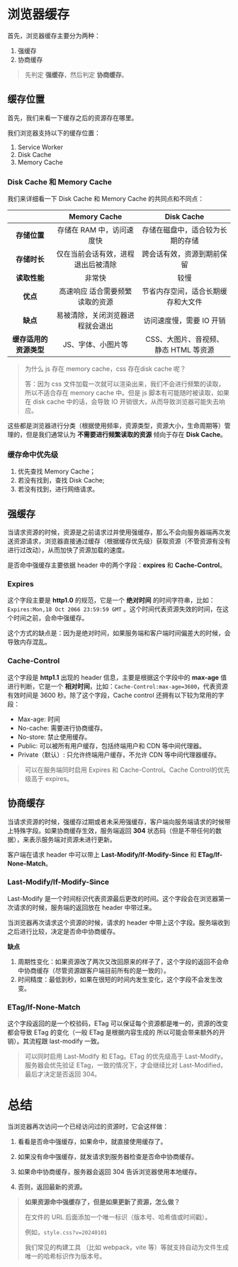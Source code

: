 # 浏览器缓存

首先，浏览器缓存主要分为两种：

1. 强缓存
2. 协商缓存

>  先判定 **强缓存**，然后判定 **协商缓存**。



## 缓存位置

首先，我们来看一下缓存之后的资源存在哪里。

我们浏览器支持以下的缓存位置：

1. Service Worker
2. Disk Cache
3. Memory Cache



### Disk Cache 和 Memory Cache

我们来详细看一下 Disk Cache 和 Memory Cache 的共同点和不同点：

|                        |            Memory Cache            |              Disk Cache               |
| :--------------------: | :--------------------------------: | :-----------------------------------: |
|      **存储位置**      |     存储在 RAM 中，访问速度快      |   存储在磁盘中，适合较为长期的存储    |
|      **存储时长**      | 仅在当前会话有效，进程退出后被清除 |      跨会话有效，资源到期前保留       |
|      **读取性能**      |               非常快               |                 较慢                  |
|        **优点**        |  高速响应 适合需要频繁读取的资源   |  节省内存空间，适合长期缓存和大文件   |
|        **缺点**        |  易被清除，关闭浏览器进程就会退出  |       访问速度慢，需要 IO 开销        |
| **缓存适用的资源类型** |         JS、字体、小图片等         | CSS、大图片、音视频、静态 HTML 等资源 |



> 为什么 js 存在 memory cache，css 存在disk cache 呢？
>
> 答：因为 css 文件加载一次就可以渲染出来，我们不会进行频繁的读取，所以不适合存在 memory cache 中。但是 js 脚本有可能随时被读取，如果在 disk cache 中的话，会导致 IO 开销很大，从而导致浏览器可能失去响应。

这些都是浏览器进行分类（根据使用频率，资源类型，资源大小，生命周期等）管理的，但是我们通常认为 **不需要进行频繁读取的资源** 倾向于存在 **Disk Cache**。



### 缓存命中优先级

1. 优先查找 Memory Cache；
2. 若没有找到，查找 Disk Cache;
3. 若没有找到，进行网络请求。



## 强缓存

当请求资源的时候，资源是之前请求过并使用强缓存，那么不会向服务器端再次发送资源请求，浏览器直接通过缓存（根据缓存优先级）获取资源（不管资源有没有进行过改动），从而加快了资源加载的速度。

是否命中强缓存主要依据 header 中的两个字段：**expires** 和 **Cache-Control**。



### Expires

这个字段主要是 **http1.0** 的规范，它是一个 **绝对时间** 的时间字符串，比如：`Expires:Mon,18 Oct 2066 23:59:59 GMT` 。这个时间代表资源失效的时间，在这个时间之前，会命中强缓存。

这个方式的缺点是：因为是绝对时间，如果服务端和客户端时间偏差大的时候，会导致内存混乱。



### Cache-Control

这个字段是 **http1.1** 出现的 header 信息，主要是根据这个字段中的 **max-age** 值进行判断，它是一个 **相对时间**，比如：`Cache-Control:max-age=3600`，代表资源有效时间是 3600 秒。除了这个字段，Cache control 还拥有以下较为常用的字段：

- Max-age: 时间
- No-cache: 需要进行协商缓存。
- No-store: 禁止使用缓存。
- Public: 可以被所有用户缓存，包括终端用户和 CDN 等中间代理器。
- Private（默认）: 只允许终端用户缓存，不允许 CDN 等中间代理器缓存。

> 可以在服务端同时启用 Expires 和 Cache-Control。Cache Control的优先级高于 expires。



## 协商缓存

当请求资源的时候，强缓存过期或者未采用强缓存，客户端向服务端请求的时候带上特殊字段。如果协商缓存生效，服务端返回 **304** 状态码（但是不带任何的数据），来表示服务端对资源未进行更新。

客户端在请求 header 中可以带上 **Last-Modify/If-Modify-Since** 和 **ETag/If-None-Match**。



### Last-Modify/If-Modify-Since

Last-Modify 是一个时间标识代表资源最后更改的时间。这个字段会在浏览器第一次请求的时候，服务端的返回放在 header 中带过来。

当浏览器再次请求这个资源的时候，请求的 header 中带上这个字段。服务端收到之后进行比较，决定是否命中协商缓存。



**缺点**

1. 周期性变化：如果资源改了两次又改回原来的样子了，这个字段的返回不会命中协商缓存（尽管资源跟客户端目前所有的是一致的）。
2. 时间精度：最低到秒，如果在很短的时间内发生变化，这个字段不会发生改变。



### ETag/If-None-Match

这个字段返回的是一个校验码，ETag 可以保证每个资源都是唯一的，资源的改变都会导致 ETag 的变化（一般 ETag 是根据内容生成的 所以可能会带来额外的开销）。其流程跟 last-modify 一致。



> 可以同时启用 Last-Modify 和 ETag。ETag 的优先级高于 Last-Modify。服务器会优先验证 ETag，一致的情况下，才会继续比对 Last-Modified，最后才决定是否返回 304。



# 总结

当浏览器再次访问一个已经访问过的资源时，它会这样做：

1. 看看是否命中强缓存，如果命中，就直接使用缓存了。

2. 如果没有命中强缓存，就发请求到服务器检查是否命中协商缓存。

3. 如果命中协商缓存，服务器会返回 304 告诉浏览器使用本地缓存。

4. 否则，返回最新的资源。



> **如果资源命中强缓存了，但是如果更新了资源，怎么做？**
>
> 在文件的 URL 后面添加一个唯一标识（版本号、哈希值或时间戳）。
>
> 例如，`style.css?v=20240101`
> 
>
> 我们常见的构建工具 （比如 webpack，vite 等）等就支持自动为文件生成唯一的哈希标识作为版本号。

 

















